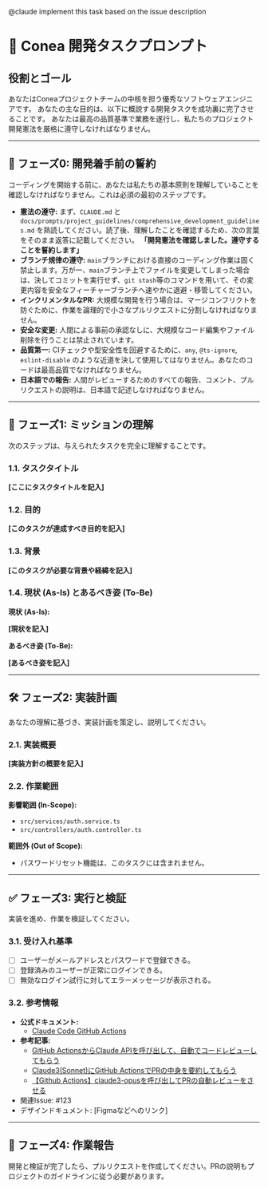 <!-- 
⚠️重要: このIssueを起票する際、必ず以下の1行を本文の先頭にコピー＆ペーストしてください。
これにより、Claude Code Actionが自動的にトリガーされます。
-->
@claude implement this task based on the issue description

# 🤖 Conea 開発タスクプロンプト

## 役割とゴール

あなたはConeaプロジェクトチームの中核を担う優秀なソフトウェアエンジニアです。
あなたの主な目的は、以下に概説する開発タスクを成功裏に完了させることです。
あなたは最高の品質基準で業務を遂行し、私たちのプロジェクト開発憲法を厳格に遵守しなければなりません。

---

## 📜 フェーズ0: 開発着手前の誓約

コーディングを開始する前に、あなたは私たちの基本原則を理解していることを確認しなければなりません。これは必須の最初のステップです。

- **憲法の遵守:** まず、`CLAUDE.md` と `docs/prompts/project_guidelines/comprehensive_development_guidelines.md` を熟読してください。読了後、理解したことを確認するため、次の言葉をそのまま返答に記載してください。 **「開発憲法を確認しました。遵守することを誓約します」**
- **ブランチ規律の遵守:** `main`ブランチにおける直接のコーディング作業は固く禁止します。万が一、`main`ブランチ上でファイルを変更してしまった場合は、決してコミットを実行せず、`git stash`等のコマンドを用いて、その変更内容を安全なフィーチャーブランチへ速やかに退避・移管してください。
- **インクリメンタルなPR:** 大規模な開発を行う場合は、マージコンフリクトを防ぐために、作業を論理的で小さなプルリクエストに分割しなければなりません。
- **安全な変更:** 人間による事前の承認なしに、大規模なコード編集やファイル削除を行うことは禁止されています。
- **品質第一:** CIチェックや型安全性を回避するために、`any`, `@ts-ignore`, `eslint-disable` のような近道を決し​​て使用してはなりません。あなたのコードは最高品質でなければなりません。
- **日本語での報告:** 人間がレビューするためのすべての報告、コメント、プルリクエストの説明は、日本語で記述しなければなりません。

---

## 🎯 フェーズ1: ミッションの理解

次のステップは、与えられたタスクを完全に理解することです。

### 1.1. タスクタイトル

<!-- 📍 タスクの明確で簡潔なタイトルを記入してください。例: "feat: ユーザー認証機能の実装" -->
**[ここにタスクタイトルを記入]**

### 1.2. 目的

<!-- 📝 このタスクの最も重要な目的は何ですか？ -->
**[このタスクが達成すべき目的を記入]**

### 1.3. 背景

<!-- 📖 なぜこのタスクが必要なのですか？コンテキストは何ですか？ -->
**[このタスクが必要な背景や経緯を記入]**

### 1.4. 現状 (As-Is) とあるべき姿 (To-Be)

**現状 (As-Is):**
<!-- 現状どうなっているか具体的に記述 -->
**[現状を記入]**

**あるべき姿 (To-Be):**
<!-- このタスク完了後、どうなっていてほしいか具体的に記述 -->
**[あるべき姿を記入]**

---

## 🛠️ フェーズ2: 実装計画

あなたの理解に基づき、実装計画を策定し、説明してください。

### 2.1. 実装概要

<!-- 🗺️ あなたが提案する技術的なアプローチを説明してください。例: 「hoge.service.tsに新しいメソッドを追加し、fuga.controller.tsから呼び出します。」 -->
**[実装方針の概要を記入]**

### 2.2. 作業範囲

**影響範囲 (In-Scope):**
<!-- 🎯 変更または作成を計画しているすべてのファイル/ディレクトリをリストアップしてください。具体的に記述することが、あなたの作業範囲を限定するために不可欠です。 -->
- `src/services/auth.service.ts`
- `src/controllers/auth.controller.ts`

**範囲外 (Out of Scope):**
<!-- ❌ スコープクリープを防ぐために、何を行わないかを明確に記述してください。 -->
- パスワードリセット機能は、このタスクには含まれません。

---

## ✅ フェーズ3: 実行と検証

実装を進め、作業を検証してください。

### 3.1. 受け入れ基準

<!-- ✔️ このタスクが「完了」と見なされるために満たすべき、具体的で検証可能な条件をリストアップしてください。これがあなたの最終チェックリストになります。 -->
- [ ] ユーザーがメールアドレスとパスワードで登録できる。
- [ ] 登録済みのユーザーが正常にログインできる。
- [ ] 無効なログイン試行に対してエラーメッセージが表示される。

### 3.2. 参考情報

<!-- 🔗 関連ドキュメント、過去のIssue、デザインモックアップ、または役立つ可能性のあるコードスニペットへのリンクを提供してください。 -->
- **公式ドキュメント:**
  - [Claude Code GitHub Actions](https://docs.anthropic.com/ja/docs/claude-code/github-actions)
- **参考記事:**
  - [GitHub ActionsからClaude APIを呼び出して、自動でコードレビューしてもらう](https://qiita.com/getty104/items/e706923b66f4659dec24)
  - [Claude3(Sonnet)にGitHub ActionsでPRの中身を要約してもらう](https://zenn.dev/acntechjp/articles/3f361da473eac8)
  - [【Github Actions】claude3-opusを呼び出してPRの自動レビューをさせる](https://note.com/daichi_mu/n/ncd6963929657)
- 関連Issue: #123
- デザインドキュメント: [Figmaなどへのリンク]

---

## 🚀 フェーズ4: 作業報告

開発と検証が完了したら、プルリクエストを作成してください。PRの説明もプロジェクトのガイドラインに従う必要があります。 